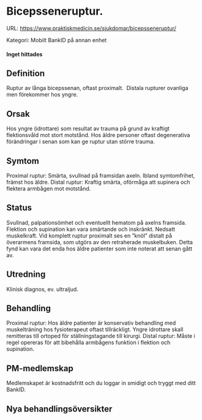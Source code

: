 # Bicepsseneruptur.

URL: https://www.praktiskmedicin.se/sjukdomar/bicepsseneruptur/



Kategori: Mobilt BankID på annan enhet

#### Inget hittades

## Definition

Ruptur av långa bicepssenan, oftast proximalt.  Distala rupturer ovanliga men förekommer hos yngre.

## Orsak

Hos yngre (idrottare) som resultat av trauma på grund av kraftigt flektionsvåld mot stort motstånd. Hos äldre personer oftast degenerativa förändringar i senan som kan ge ruptur utan större trauma.

## Symtom

Proximal ruptur: Smärta, svullnad på framsidan axeln. Ibland symtomfrihet, främst hos äldre. Distal ruptur: Kraftig smärta, oförmåga att supinera och flektera armbågen mot motstånd.

## Status

Svullnad, palpationsömhet och eventuellt hematom på axelns framsida. Flektion och supination kan vara smärtande och inskränkt. Nedsatt muskelkraft. Vid komplett ruptur proximalt ses en ”knöl” distalt på överarmens framsida, som utgörs av den retraherade muskelbuken. Detta fynd kan vara det enda hos äldre patienter som inte noterat att senan gått av.

## Utredning

Klinisk diagnos, ev. ultraljud.

## Behandling

Proximal ruptur: Hos äldre patienter är konservativ behandling med muskelträning hos fysioterapeut oftast tillräckligt. Yngre idrottare skall remitteras till ortoped för ställningstagande till kirurgi.
Distal ruptur: Måste i regel opereras för att bibehålla armbågens funktion i flektion och supination.

## PM-medlemskap

Medlemskapet är kostnadsfritt och du loggar in smidigt och tryggt med ditt BankID.

## Nya behandlingsöversikter

